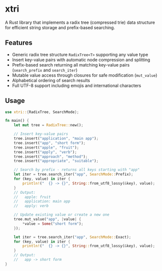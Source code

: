 # xtri

A Rust library that implements a radix tree (compressed trie) data structure for efficient string storage and prefix-based searching.

## Features

- Generic radix tree structure `RadixTree<T>` supporting any value type
- Insert key-value pairs with automatic node compression and splitting
- Prefix-based search returning all matching key-value pairs (`search_prefix` and `search_iter`)
- Mutable value access through closures for safe modification (`mut_value`)
- Alphabetical ordering of search results
- Full UTF-8 support including emojis and international characters

## Usage

```rust
use xtri::{RadixTree, SearchMode};

fn main() {
    let mut tree = RadixTree::new();

    // Insert key-value pairs
    tree.insert("application", "main app");
    tree.insert("app", "short form");
    tree.insert("apple", "fruit");
    tree.insert("apply", "verb");
    tree.insert("approach", "method");
    tree.insert("appropriate", "suitable");

    // Search by prefix - returns all keys starting with "app"
    let iter = tree.search_iter("app", SearchMode::Prefix);
    for (key, value) in iter {
        println!("  {} -> {}", String::from_utf8_lossy(&key), value);
    }
    // Output:
    //   apple: fruit
    //   application: main app
    //   apply: verb

    // Update existing value or create a new one
    tree.mut_value("app", |value| {
        *value = Some("short form");
    });

    let iter = tree.search_iter("app", SearchMode::Exact);
    for (key, value) in iter {
        println!("  {} -> {}", String::from_utf8_lossy(&key), value);
    }
    // Output:
    //   app -> short form
}
```
